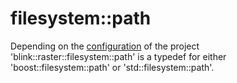# filesystem::path
Depending on the [configuration](./../installation_configuration.md) of the project 'blink::raster::filesystem::path' is a typedef for either 'boost::filesystem::path' or 'std::filesystem::path'.
